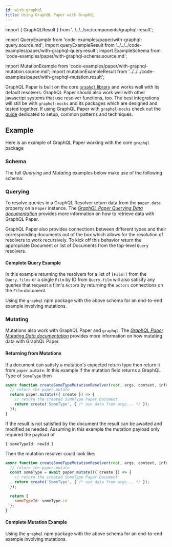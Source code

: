 ```yaml
---
id: with-graphql
title: Using GraphQL Paper with GraphQL
---
```

import { GraphQLResult } from '../../../src/components/graphql-result';

import QueryExample from 'code-examples/paper/with-graphql-query.source.md';
import queryExampleResult from '../../../code-examples/paper/with-graphql-query.result';
import ExampleSchema from 'code-examples/paper/with-graphql-schema.source.md';

import MutationExample from 'code-examples/paper/with-graphql-mutation.source.md';
import mutationExampleResult from '../../../code-examples/paper/with-graphql-mutation.result';

GraphQL Paper is built on the core [`graphql` library](https://github.com/graphql/graphql-js) and works well with its default resolvers. GraphQL Paper should also work well with other javascript systems that use resolver functions, too. The best integrations will still be with `graphql-mocks` and its packages which are designed and tested together. If using GraphQL Paper with `graphql-mocks` check out the [guide](/docs/guides/paper) dedicated to setup, common patterns and techniques.


## Example

Here is an example of GraphQL Paper working with the core `graphql` package

### Schema

The full *Querying* and *Mutating* examples below make use of the following schema:
<ExampleSchema />

### Querying
To resolve queries in a GraphQL Resolver return data from the `paper.data` property on a `Paper` instance. The [*GraphQL Paper Querying Data documentation*](/docs/paper/querying-data) provides more information on how to retrieve data with GraphQL Paper.

GraphQL Paper also provides connections between different types and their corresponding documents out of the box which allows for the resolution of resolvers to work recursively. To kick off this behavior *return* the appropriate Document or list of Documents from the top-level `Query` resolvers.

#### Complete Query Example

In this example returning the resolvers for a list of `[Film!]` from the `Query.films` or a single `Film` by ID from `Query.film` will also satisify any queries that request a film's `Actor`s by returning the `actors` connections on the `Film` document.

Using the `graphql` npm package with the above schema for an end-to-end example involving mutations.

<QueryExample />

<GraphQLResult result={queryExampleResult} />

### Mutating

Mutations also work with GraphQL Paper and `graphql`. The [*GraphQL Paper Mutating Data documentation*](/docs/paper/mutating-data) provides more information on how mutating data with GraphQL Paper.

#### Returning from Mutations

If a document can satisfy a mutation's expected return type then return it from `paper.mutate`. In this example if the mutation field returns a GraphQL Type of `SomeType` then
```js
async function createSomeTypeMutationResolver(root, args, context, info) {
  // return the paper.mutate
  return paper.mutate(({ create }) => {
    // return the created SomeType Paper Document
    return create('SomeType', { /* use data from args... */ });
  });
}
```

If the result is not satisfied by the document the result can be awaited and modified as needed. Assuming in this example the mutation payload only required the payload of
```
{ someTypeId: newId }
```

Then the mutation resolver could look like:

```js
async function createSomeTypeMutationResolver(root, args, context, info) {
  // return the paper.mutate
  const someType = await paper.mutate(({ create }) => {
    // return the created SomeType Paper Document
    return create('SomeType', { /* use data from args... */ });
  });

  return {
    someTypeId: someType.id
  };
}
```

#### Complete Mutation Example

Using the `graphql` npm package with the above schema for an end-to-end example involving mutations.

<MutationExample />
<GraphQLResult result={mutationExampleResult} />
